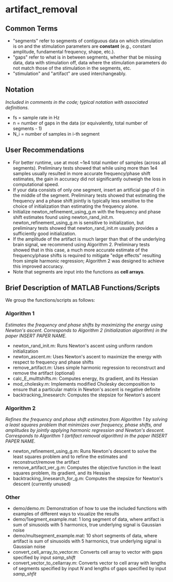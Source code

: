 # artifact_removal

## Common Terms
* "segments" refer to segments of contiguous data on which stimulation is on and the stimulation parameters are **constant** (e.g., constant amplitude, fundamental frequency, shape, etc.).
* "gaps" refer to what is in between segments, whether that be missing data, data with stimulation off, data where the stimulation parameters do not match those of the stimulation in the segments, etc.
* "stimulation" and "artifact" are used interchangeably.

## Notation
*Included in comments in the code; typical notation with associated definitions.*
* fs  = sample rate in Hz
* n   = number of gaps in the data (or equivalently, total number of segments - 1)
* N_i = number of samples in i-th segment

## User Recommendations
* For better runtime, use at most ~1e4 total number of samples (across all segments). Preliminary tests showed that while using more than 1e4 samples usually resulted in more accurate frequency/phase shift estimates, the gain in accuracy did not significantly outweigh the loss in computational speed.
* If your data consists of only one segment, insert an artificial gap of 0 in the middle of the segment. Preliminary tests showed that estimating the frequency and a phase shift jointly is typically less sensitive to the choice of initialization than estimating the frequency alone.
* Initialize newton_refinement_using_g.m with the frequency and phase shift estimates found using newton_rand_init.m. newton_refinement_using_g.m is sensitive to initialization, but preliminary tests showed that newton_rand_init.m usually provides a sufficiently good initialization.
* If the amplitude of the artifact is much larger than that of the underlying brain signal, we recommend using Algorithm 2. Preliminary tests showed that in this case, a much more accurate estimate of the frequency/phase shifts is required to mitigate "edge effects" resulting from simple harmonic regression; Algorithm 2 was designed to achieve this improved accuracy.
* Note that segments are input into the functions as **cell arrays**.

## Brief Description of MATLAB Functions/Scripts
We group the functions/scripts as follows:
### Algorithm 1
*Estimates the frequency and phase shifts by maximizing the energy using Newton's ascent. Corresponds to Algorithm 2 (initialization algorithm) in the paper INSERT PAPER NAME.*
* newton_rand_init.m: Runs Newton's ascent using uniform random initialization
* newton_ascent.m: Uses Newton's ascent to maximize the energy with respect to frequency and phase shifts
* remove_artifact.m: Uses simple harmonic regression to reconstruct and remove the artifact (optional)
* calc_E_multtshifts.m: Computes energy, its gradient, and its Hessian
* mod_cholesky.m: Implements modified Cholesky decomposition to ensure that a particular matrix in Newton's ascent is negative definite
* backtracking_linesearch: Computes the stepsize for Newton's ascent
 
### Algorithm 2
*Refines the frequency and phase shift estimates from Algorithm 1 by solving a least squares problem that minimizes over frequency, phase shifts, and amplitudes by jointly applying harmonic regression and Newton's descent. Corresponds to Algorithm 1 (artifact removal algorithm) in the paper INSERT PAPER NAME.*
* newton_refinement_using_g.m: Runs Newton's descent to solve the least squares problem and to refine the estimates and reconstruct/remove the artifact
* remove_artifact_ver_g.m: Computes the objective function in the least squares problem, its gradient, and its Hessian 
* backtracking_linesearch_for_g.m: Computes the stepsize for Newton's descent (currently unused)

### Other
* demo/demo.m: Demonstration of how to use the included functions with examples of different ways to visualize the results
* demo/1segment_example.mat: 1 long segment of data, where artifact is sum of sinusoids with 5 harmonics, true underlying signal is Gaussian noise
* demo/multsegment_example.mat: 10 short segments of data, where artifact is sum of sinusoids with 5 harmonics, true underlying signal is Gaussian noise
* convert_cell_array_to_vector.m: Converts cell array to vector with gaps specified by input *samp_shift*
* convert_vector_to_cellarray.m: Converts vector to cell array with lengths of segments specified by input *N* and lengths of gaps specified by input *samp_shfit*
